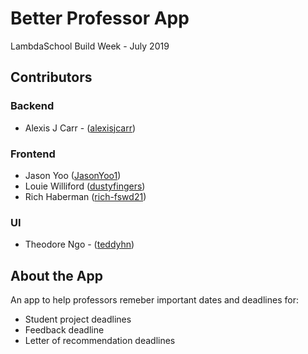 # Better Professor App

LambdaSchool Build Week - July 2019

## Contributors

### Backend
* Alexis J Carr - ([alexisjcarr](https://github.com/alexisjcarr))

### Frontend
* Jason Yoo ([JasonYoo1](https://github.com/JasonYoo1))
* Louie Williford ([dustyfingers](https://github.com/dustyfingers))
* Rich Haberman ([rich-fswd21](https://github.com/rich-fswd21))

### UI
* Theodore Ngo - ([teddyhn](https://github.com/teddyhn))

## About the App

An app to help professors remeber important dates and deadlines for:

* Student project deadlines
* Feedback deadline
* Letter of recommendation deadlines
